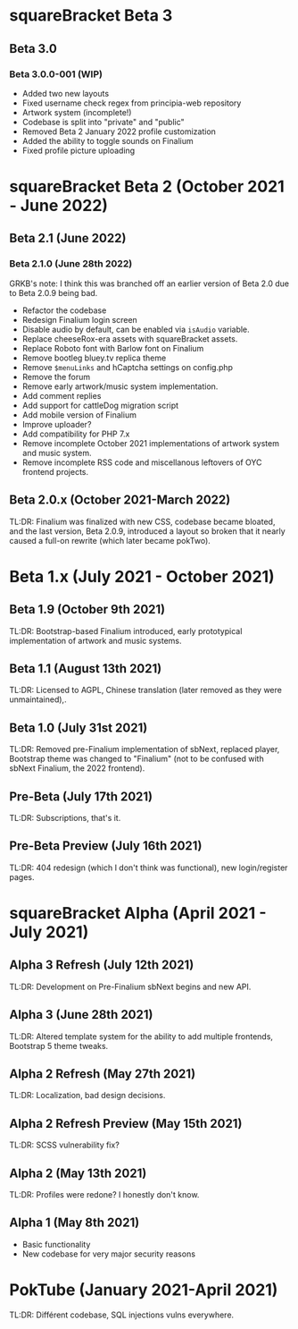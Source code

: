 # squareBracket Beta 3
## Beta 3.0
### Beta 3.0.0-001 (WIP)
* Added two new layouts
* Fixed username check regex from principia-web repository
* Artwork system (incomplete!)
* Codebase is split into "private" and "public"
* Removed Beta 2 January 2022 profile customization
* Added the ability to toggle sounds on Finalium
* Fixed profile picture uploading 
# squareBracket Beta 2 (October 2021 - June 2022)
## Beta 2.1 (June 2022)
### Beta 2.1.0 (June 28th 2022)
GRKB's note: I think this was branched off an earlier version of Beta 2.0 due to Beta 2.0.9 being bad.
* Refactor the codebase
* Redesign Finalium login screen
* Disable audio by default, can be enabled via ``isAudio`` variable.
* Replace cheeseRox-era assets with squareBracket assets.
* Replace Roboto font with Barlow font on Finalium
* Remove bootleg bluey.tv replica theme
* Remove ``$menuLinks`` and hCaptcha settings on config.php
* Remove the forum
* Remove early artwork/music system implementation.
* Add comment replies
* Add support for cattleDog migration script
* Add mobile version of Finalium
* Improve uploader?
* Add compatibility for PHP 7.x
* Remove incomplete October 2021 implementations of artwork system and music system.
* Remove incomplete RSS code and miscellanous leftovers of OYC frontend projects.
## Beta 2.0.x (October 2021-March 2022)
TL:DR: Finalium was finalized with new CSS, codebase became bloated, and the last version, Beta 2.0.9, introduced a layout so broken that it nearly caused a full-on rewrite (which later became pokTwo).
# Beta 1.x (July 2021 - October 2021)
## Beta 1.9 (October 9th 2021)
TL:DR: Bootstrap-based Finalium introduced, early prototypical implementation of artwork and music systems.
## Beta 1.1 (August 13th 2021)
TL:DR: Licensed to AGPL, Chinese translation (later removed as they were unmaintained),.
## Beta 1.0 (July 31st 2021)
TL:DR: Removed pre-Finalium implementation of sbNext, replaced player, Bootstrap theme was changed to "Finalium" (not to be confused with sbNext Finalium, the 2022 frontend).
## Pre-Beta (July 17th 2021)
TL:DR: Subscriptions, that's it.
## Pre-Beta Preview (July 16th 2021)
TL:DR: 404 redesign (which I don't think was functional), new login/register pages.
# squareBracket Alpha (April 2021 - July 2021)
## Alpha 3 Refresh (July 12th 2021)
TL:DR: Development on Pre-Finalium sbNext begins and new API.
## Alpha 3 (June 28th 2021)
TL:DR: Altered template system for the ability to add multiple frontends, Bootstrap 5 theme tweaks.
## Alpha 2 Refresh (May 27th 2021)
TL:DR: Localization, bad design decisions.
## Alpha 2 Refresh Preview (May 15th 2021)
TL:DR: SCSS vulnerability fix?
## Alpha 2 (May 13th 2021)
TL:DR: Profiles were redone? I honestly don't know.
## Alpha 1 (May 8th 2021)
* Basic functionality
* New codebase for very major security reasons
# PokTube (January 2021-April 2021)
TL:DR: Différent codebase, SQL injections vulns everywhere.
